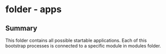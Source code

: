 # folder - apps

## Summary

This folder contains all possible startable applications.
Each of this bootstrap processes is connected to a specific module in modules folder.

